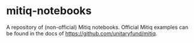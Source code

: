 # mitiq-notebooks
A repository of (non-official) Mitiq notebooks. Official Mitiq examples can be found in the docs of https://github.com/unitaryfund/mitiq.
